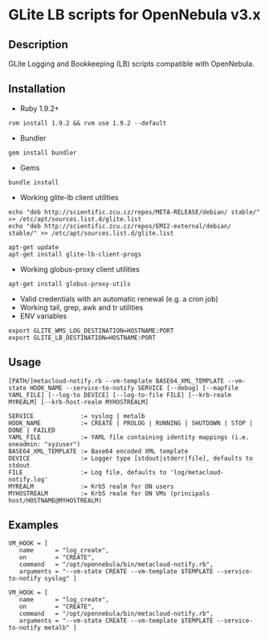GLite LB scripts for OpenNebula v3.x
====================================

Description
-----------
GLite Logging and Bookkeeping (LB) scripts compatible with OpenNebula.

Installation
------------
* Ruby 1.9.2+

~~~
rvm install 1.9.2 && rvm use 1.9.2 --default
~~~ 

* Bundler

~~~
gem install bundler
~~~

* Gems

~~~
bundle install
~~~

* Working glite-lb client utilities

~~~
echo "deb http://scientific.zcu.cz/repos/META-RELEASE/debian/ stable/" >> /etc/apt/sources.list.d/glite.list
echo "deb http://scientific.zcu.cz/repos/EMI2-external/debian/ stable/" >> /etc/apt/sources.list.d/glite.list

apt-get update
apt-get install glite-lb-client-progs 
~~~

* Working globus-proxy client utilities

~~~
apt-get install globus-proxy-utils
~~~

* Valid credentials with an automatic renewal (e.g. a cron job)
* Working tail, grep, awk and tr utilities
* ENV variables

~~~
export GLITE_WMS_LOG_DESTINATION=HOSTNAME:PORT
export GLITE_LB_DESTINATION=HOSTNAME:PORT
~~~

Usage
-----
~~~
[PATH/]metacloud-notify.rb --vm-template BASE64_XML_TEMPLATE --vm-state HOOK_NAME --service-to-notify SERVICE [--debug] [--mapfile YAML_FILE] [--log-to DEVICE] [--log-to-file FILE] [--krb-realm MYREALM] [--krb-host-realm MYHOSTREALM]

SERVICE             := syslog | metalb
HOOK_NAME           := CREATE | PROLOG | RUNNING | SHUTDOWN | STOP | DONE | FAILED
YAML_FILE           := YAML file containing identity mappings (i.e. oneadmin: "xyzuser")
BASE64_XML_TEMPLATE := Base64 encoded XML template
DEVICE              := Logger type [stdout|stderr|file], defaults to stdout
FILE                := Log file, defaults to 'log/metacloud-notify.log'
MYREALM             := Krb5 realm for ON users
MYHOSTREALM         := Krb5 realm for ON VMs (principals host/HOSTNAME@MYHOSTREALM)
~~~

Examples
--------
~~~
VM_HOOK = [
   name      = "log_create",
   on        = "CREATE",
   command   = "/opt/opennebula/bin/metacloud-notify.rb",
   arguments = "--vm-state CREATE --vm-template $TEMPLATE --service-to-notify syslog" ]

VM_HOOK = [
   name      = "log_create",
   on        = "CREATE",
   command   = "/opt/opennebula/bin/metacloud-notify.rb",
   arguments = "--vm-state CREATE --vm-template $TEMPLATE --service-to-notify metalb" ]
~~~
